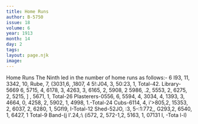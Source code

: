 ```yaml
---
title: Home Runs
author: B-5750
issue: 18
volume: 6
year: 1913
month: 14
day: 2
tags:
layout: page.njk
image:
---
```

Home Runs   The Ninth led in the number of home runs as follows:-   6 l93, 11, 3342, 10, Rube, 7, (3031,6, ,1807, 4 5!:J04, 3, 50:23, 1, Total-42.   Library-5669 6, 5715, 4, 6178, 3, 4263, 3, 6165, 2, 5908, 2 5986, .2, 5553, 2, 6275, 2, 5215, ] , 5671, 1, Total-26   Plasterers-0556, 6, 5594, 4, 3034, 4, 1393, 3, 4664, 0, 4258, 2, 5902, 1, 4998, 1.-Total-24   Cubs-6114, 4, i'>805,2, 15353, 2, 6037, 2, 6280, 1, 5Gfl9, I-Total-12   Shed-52JO, :3, 5-:1:772,, G293,2, 6540, 1, 6427, 1 Total-9   Band-(j I'.24,:\ (i572, 2, 572-1,2, 5163, 1, 07131 I, -Tota l-I)




